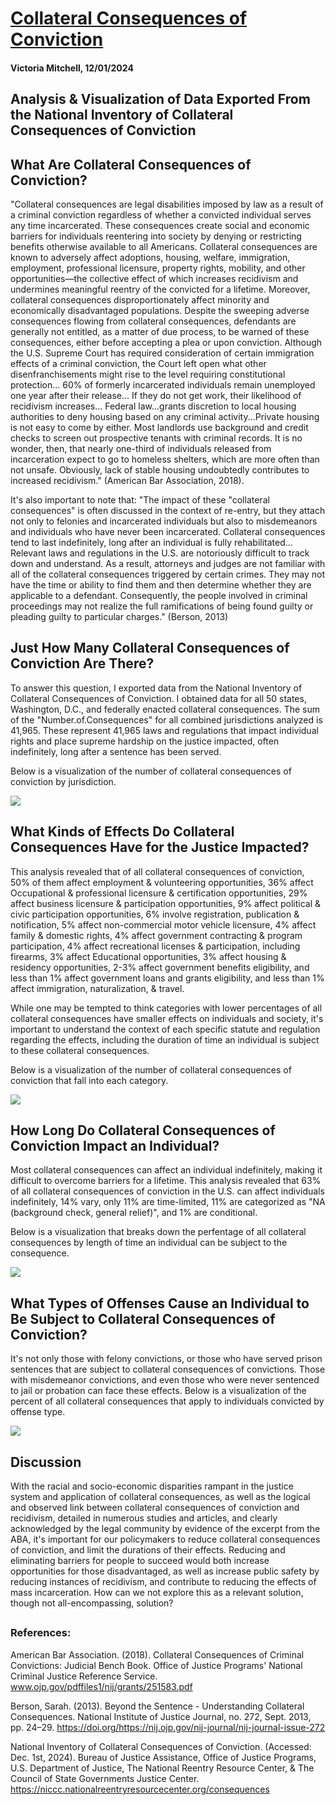 <html>
  <head></head>
  <body>
    <h1><a href = "./collateral_consequences.html">Collateral Consequences of Conviction</a></h1>
    <h4>Victoria Mitchell, 12/01/2024</h4>
    <h2>Analysis & Visualization of Data Exported From the National Inventory of Collateral Consequences of Conviction</h2>
    <h2>What Are Collateral Consequences of Conviction?</h2>
    <p>"Collateral consequences are legal disabilities imposed by law as a result of a criminal conviction regardless of whether a convicted individual serves any         time incarcerated. These consequences create social and economic barriers for individuals reentering into society by denying or restricting benefits otherwise       available to all Americans. Collateral consequences are known to adversely affect adoptions, housing, welfare, immigration, employment, professional                 licensure, property rights, mobility, and other opportunities—the collective effect of which increases recidivism and undermines meaningful reentry of the           convicted for a lifetime. Moreover, collateral consequences disproportionately affect minority and economically disadvantaged populations. Despite the               sweeping adverse consequences flowing from collateral consequences, defendants are generally not entitled, as a matter of due process, to be warned of these         consequences, either before accepting a plea or upon conviction. Although the U.S. Supreme Court has required consideration of certain immigration effects of         a criminal conviction, the Court left open what other disenfranchisements might rise to the level requiring constitutional protection... 60% of formerly             incarcerated individuals remain unemployed one year after their release... If they do not get work, their likelihood of recidivism increases... Federal               law...grants discretion to local housing authorities to deny housing based on any criminal activity...Private housing is not easy to come by either. Most           landlords use background and credit checks to screen out prospective tenants with criminal records.  It is no wonder, then, that nearly one-third of                 individuals released from incarceration expect to go to homeless shelters, which are more often than not unsafe. Obviously, lack of stable housing                   undoubtedly contributes to increased recidivism." (American Bar Association, 2018).</p>
  <p>It's also important to note that: "The impact of these "collateral consequences" is often discussed in the context of re-entry, but they attach not only to felonies and incarcerated individuals but also to misdemeanors and individuals who have never been incarcerated. Collateral consequences tend to last indefinitely, long after an individual is fully rehabilitated... Relevant laws and regulations in the U.S. are notoriously difficult to track down and understand. As a result, attorneys and judges are not familiar with all of the collateral consequences triggered by certain crimes. They may not have the time or ability to find them and then determine whether they are applicable to a defendant.  Consequently, the people involved in criminal proceedings may not realize the full ramifications of being found guilty or pleading guilty to particular charges." (Berson, 2013)</p>
    <h2>Just How Many Collateral Consequences of Conviction Are There?</h2>
    <p>To answer this question, I exported data from the National Inventory of Collateral Consequences of Conviction.  I obtained data for all 50 states, Washington, D.C., and federally enacted collateral consequences.  The sum of the "Number.of.Consequences" for all combined jurisdictions analyzed is 41,965.  These represent 41,965 laws and regulations that impact individual rights and place supreme hardship on the justice impacted, often indefinitely, long after a sentence has been served.</p>
    <p>Below is a visualization of the number of collateral consequences of conviction by jurisdiction.</p>
    <img src = "./collateral_consequences/plots/collateral_consequences_by_state.png">
    <h2>What Kinds of Effects Do Collateral Consequences Have for the Justice Impacted?</h2>
    <p>This analysis revealed that of all collateral consequences of conviction, 50% of them affect employment & volunteering opportunities, 36% affect Occupational & professional licensure & certification opportunities, 29% affect business licensure & participation opportunities, 9% affect political & civic participation opportunities, 6% involve registration, publication & notification, 5% affect non-commercial motor vehicle licensure, 4% affect family & domestic rights, 4% affect government contracting & program participation, 4% affect recreational licenses & participation, including firearms, 3% affect Educational opportunities, 3% affect housing & residency opportunities, 2-3% affect government benefits eligibility, and less than 1% affect government loans and grants eligibility, and less than 1% affect immigration, naturalization, & travel.</p>
<p>While one may be tempted to think categories with lower percentages of all collateral consequences have smaller effects on individuals and society, it's important to understand the context of each specific statute and regulation regarding the effects, including the duration of time an individual is subject to these collateral consequences.</p>
    <p>Below is a visualization of the number of collateral consequences of conviction that fall into each category.</p>
    <img src = "./collateral_consequences/plots/collateral_consequences_by_category.png">
    <h2>How Long Do Collateral Consequences of Conviction Impact an Individual?</h2>
    <p>Most collateral consequences can affect an individual indefinitely, making it difficult to overcome barriers for a lifetime. This analysis revealed that 63% of all collateral consequences of conviction in the U.S. can affect individuals indefinitely, 14% vary, only 11% are time-limited, 11% are categorized as "NA (background check, general relief)", and 1% are conditional.</p>
    <p>Below is a visualization that breaks down the perfentage of all collateral consequences by length of time an individual can be subject to the consequence.</p>
    <img src = "./collateral_consequences/plots/collateral_consequences_duration.png">
    <h2>What Types of Offenses Cause an Individual to Be Subject to Collateral Consequences of Conviction?</h2>
    <p>It's not only those with felony convictions, or those who have served prison sentences that are subject to collateral consequences of convictions.  Those with misdemeanor convictions, and even those who were never sentenced to jail or probation can face these effects.  Below is a visualization of the percent of all collateral consequences that apply to individuals convicted by offense type.</p>
    <img src = "./collateral_consequences/plots/collateral_consequences_by_offense.png">
    <h2>Discussion</h2>
    <p>With the racial and socio-economic disparities rampant in the justice system and application of collateral consequences, as well as the logical and observed link between collateral consequences of conviction and recidivism, detailed in numerous studies and articles, and clearly acknowledged by the legal community by evidence of the excerpt from the ABA, it's important for our policymakers to reduce collateral consequences of conviction, and limit the durations of their effects.  Reducing and eliminating barriers for people to succeed would both increase opportunities for those disadvantaged, as well as increase public safety by reducing instances of recidivism, and contribute to reducing the effects of mass incarceration.  How can we not explore this as a relevant solution, though not all-encompassing, solution?</p>
    <h2></h2>
    <h3>References:</h3>
    <p>American Bar Association. (2018). Collateral Consequences of Criminal Convictions: Judicial Bench Book. Office of Justice Programs' National Criminal Justice Reference Service. <a href = "www.ojp.gov/pdffiles1/nij/grants/251583.pdf">www.ojp.gov/pdffiles1/nij/grants/251583.pdf</a></p>
    <p>Berson, Sarah. (2013). Beyond the Sentence - Understanding Collateral Consequences. National Institute of Justice Journal, no. 272, Sept. 2013, pp. 24–29. <a href = "https://nij.ojp.gov/nij-journal/nij-journal-issue-272">https://doi.org/https://nij.ojp.gov/nij-journal/nij-journal-issue-272</a></p>
  <p>National Inventory of Collateral Consequences of Conviction. (Accessed: Dec. 1st, 2024).  Bureau of Justice Assistance, Office of Justice Programs, U.S. Department of Justice, The National Reentry Resource Center, & The Council of State Governments Justice Center. <a href = "https://niccc.nationalreentryresourcecenter.org/consequences">https://niccc.nationalreentryresourcecenter.org/consequences</a></p>
  </body>
</html>
